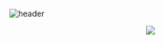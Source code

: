 ![header](https://capsule-render.vercel.app/api?type=waving&height=200&color=0:3CA55C,100:B5AC49&text=Sieun%20Park&desc=Backend%20Developer&fontSize=50&fontColor=ffffff&fontAlign=50&fontAlignY=32&animation=fadeIn&descSize=20&descAlignY=50)

<div align=center>
  <img src="https://img.shields.io/badge/springboot-6DB33F?style=flat-square&logo=Spring Boot&logoColor=white"/>
  
</div>


